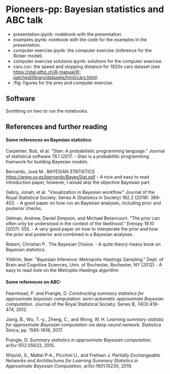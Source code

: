 # Pioneers-pp: Bayesian statistics and ABC talk

- presentation.ipynb: nodebook with the presentation.
- examples.ipynb: notebook with the code for the examples in the presentation.
- computer exercise.ipynb: the computer exercies (inference for the Ricker model).
- computer exercise solutions.ipynb: solutions for the computer exercise.
- cars.csv: the speed and stopping distance for 1920s cars dataset (see https://stat.ethz.ch/R-manual/R-patched/library/datasets/html/cars.html).
- /fig: figures for the pres and computer exercise.


## Software

Somthing on hwo to run the notebooks. 

## References and further reading

#### Some references on Bayesian statistics:

Carpenter, Bob, et al. "Stan: A probabilistic programming language." Journal of statistical software 76.1 (2017. - Stan is a probabilitic programming framwork for building Bayesian models. 

Bernardo, José M.. BAYESIAN STATISTICS https://www.uv.es/bernardo/BayesStat.pdf - A nice and easy to read introduction paper, however, I would skip the objective Bayesian part.

Gabry, Jonah, et al. "Visualization in Bayesian workflow." Journal of the Royal Statistical Society: Series A (Statistics in Society) 182.2 (2019): 389-402. - A good paper on how run an Bayesian analyses, including prior and posterior checks.

Gelman, Andrew, Daniel Simpson, and Michael Betancourt. "The prior can often only be understood in the context of the likelihood." Entropy 19.10 (2017): 555. - A *very* good paper on how to interperate the prior and how the prior and posterior and combined in a Bayesian analyses.

Robert, Christian P.. The Bayesian Choice. - A quite theory-heavy book on Bayesian statistics. 

Yildirim, Ilker. "Bayesian Inference: Metropolis-Hastings Sampling." Dept. of Brain and Cognitive Sciences, Univ. of Rochester, Rochester, NY (2012) - A easy to read note on the Metroplis-Hastings algorithm 


#### Some references on ABC:


Fearnhead,  P.  and  Prangle,  D. *Constructing  summary statistics for approximate bayesian computation:  semi-automatic approximate Bayesian computation*. Journal of the Royal Statistical Society: Series B, 74(3):419–474, 2012.


Jiang, B., Wu, T.-y., Zheng, C., and Wong, W. H. *Learning summary statistic for approximate Bayesian computation via deep neural network*. Statistica Sinica, pp. 1595–1618, 2017.


Prangle, D. *Summary statistics in approximate Bayesian computation*. arXiv:1512.05633, 2015.

Wiqvist, S., Mattei P-A., Picchini U., and Frellsen J. *Partially Exchangeable Networks and Architectures for Learning Summary Statistics in Approximate Bayesian Computation*, arXiv:1901.10230, 2019. 